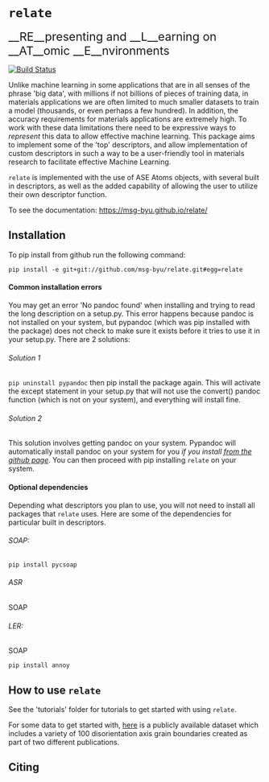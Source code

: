 # `relate`
<span style="font-size:23px;"> __RE__presenting and __L__earning on __AT__omic __E__nvironments __</span>__

[![Build Status](https://travis-ci.com/jayspendlove/relate.svg?branch=master)](https://travis-ci.com/jayspendlove/relate)


Unlike machine learning in some applications that are in all senses of the phrase 'big data', with millions if not billions of pieces of training data, in materials applications we are often limited to much smaller datasets to train a model (thousands, or even perhaps a few hundred). In addition, the accuracy requirements for materials applications are extremely high. To work with these data limitations there need to be expressive ways to _represent_ this data to allow effective machine learning. This package aims to implement some of the 'top' descriptors, and allow implementation of custom descriptors in such a way to be a user-friendly tool in materials research to facilitate effective Machine Learning.

`relate` is implemented with the use of ASE Atoms objects, with several built in descriptors, as well as the added capability of allowing the user to utilize their own descriptor function.

To see the documentation:
https://msg-byu.github.io/relate/

## Installation
To pip install from github run the following command:

`pip install -e git+git://github.com/msg-byu/relate.git#egg=relate`

#### Common installation errors
You may get an error 'No pandoc found' when installing and trying to read the long description on a setup.py. This error happens because pandoc is not installed on your system, but pypandoc (which was pip installed with the package) does not check to make sure it exists before it tries to use it in your setup.py. There are 2 solutions:

###### Solution 1
`pip uninstall pypandoc` then pip install the package again. This will activate the except statement in your setup.py that will not use the convert() pandoc function (which is not on your system), and everything will install fine.

###### Solution 2
This solution involves getting pandoc on your system.  Pypandoc will automatically install pandoc on your system for you _if you install [from the github page](https://github.com/bebraw/pypandoc/blob/master/setup.py)_. You can then proceed with pip installing `relate` on your system.

#### Optional dependencies
Depending what descriptors you plan to use, you will not need to install all packages that `relate` uses. Here are some of the dependencies for particular built in descriptors.

###### SOAP:
`pip install pycsoap`

###### ASR
SOAP

###### LER:
SOAP

`pip install annoy`

## How to use `relate`
See the 'tutorials' folder for tutorials to get started with using `relate`.

For some data to get started with, [here](https://data.mendeley.com/datasets/bz46sgxm8g/1) is a publicly available dataset which includes a variety of 100 disorientation axis grain boundaries created as part of two different publications.

## Citing
